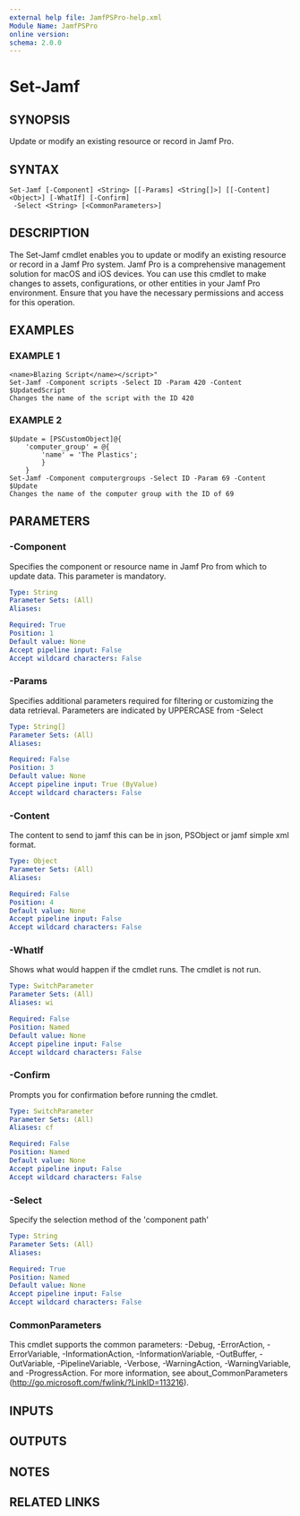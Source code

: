 ```yaml
---
external help file: JamfPSPro-help.xml
Module Name: JamfPSPro
online version:
schema: 2.0.0
---
```


# Set-Jamf

## SYNOPSIS
Update or modify an existing resource or record in Jamf Pro.

## SYNTAX

```
Set-Jamf [-Component] <String> [[-Params] <String[]>] [[-Content] <Object>] [-WhatIf] [-Confirm]
 -Select <String> [<CommonParameters>]
```

## DESCRIPTION
The Set-Jamf cmdlet enables you to update or modify an existing resource or
record in a Jamf Pro system.
Jamf Pro is a comprehensive management solution
for macOS and iOS devices.
You can use this cmdlet to make changes to assets,
configurations, or other entities in your Jamf Pro environment.
Ensure that you
have the necessary permissions and access for this operation.

## EXAMPLES

### EXAMPLE 1
```
<name>Blazing Script</name></script>"
Set-Jamf -Component scripts -Select ID -Param 420 -Content $UpdatedScript
Changes the name of the script with the ID 420
```

### EXAMPLE 2
```
$Update = [PSCustomObject]@{
    'computer_group' = @{
        'name' = 'The Plastics';
        }
    }
Set-Jamf -Component computergroups -Select ID -Param 69 -Content $Update
Changes the name of the computer group with the ID of 69
```

## PARAMETERS

### -Component
Specifies the component or resource name in Jamf Pro from which to update data.
This parameter is mandatory.

```yaml
Type: String
Parameter Sets: (All)
Aliases:

Required: True
Position: 1
Default value: None
Accept pipeline input: False
Accept wildcard characters: False
```

### -Params
Specifies additional parameters required for filtering or customizing the data
retrieval.
Parameters are indicated by UPPERCASE from -Select

```yaml
Type: String[]
Parameter Sets: (All)
Aliases:

Required: False
Position: 3
Default value: None
Accept pipeline input: True (ByValue)
Accept wildcard characters: False
```

### -Content
The content to send to jamf this can be in json, PSObject or jamf simple xml format.

```yaml
Type: Object
Parameter Sets: (All)
Aliases:

Required: False
Position: 4
Default value: None
Accept pipeline input: False
Accept wildcard characters: False
```

### -WhatIf
Shows what would happen if the cmdlet runs.
The cmdlet is not run.

```yaml
Type: SwitchParameter
Parameter Sets: (All)
Aliases: wi

Required: False
Position: Named
Default value: None
Accept pipeline input: False
Accept wildcard characters: False
```

### -Confirm
Prompts you for confirmation before running the cmdlet.

```yaml
Type: SwitchParameter
Parameter Sets: (All)
Aliases: cf

Required: False
Position: Named
Default value: None
Accept pipeline input: False
Accept wildcard characters: False
```

### -Select
Specify the selection method of the 'component path'

```yaml
Type: String
Parameter Sets: (All)
Aliases:

Required: True
Position: Named
Default value: None
Accept pipeline input: False
Accept wildcard characters: False
```

### CommonParameters
This cmdlet supports the common parameters: -Debug, -ErrorAction, -ErrorVariable, -InformationAction, -InformationVariable, -OutBuffer, -OutVariable, -PipelineVariable, -Verbose, -WarningAction, -WarningVariable, and -ProgressAction. 
For more information, see about_CommonParameters (http://go.microsoft.com/fwlink/?LinkID=113216).

## INPUTS

## OUTPUTS

## NOTES

## RELATED LINKS
